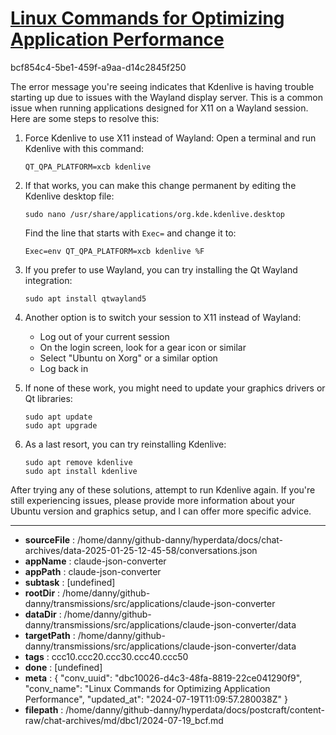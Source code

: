 # [Linux Commands for Optimizing Application Performance](https://claude.ai/chat/dbc10026-d4c3-48fa-8819-22ce041290f9)

bcf854c4-5be1-459f-a9aa-d14c2845f250

 The error message you're seeing indicates that Kdenlive is having trouble starting up due to issues with the Wayland display server. This is a common issue when running applications designed for X11 on a Wayland session. Here are some steps to resolve this:

1. Force Kdenlive to use X11 instead of Wayland:
   Open a terminal and run Kdenlive with this command:
   ```
   QT_QPA_PLATFORM=xcb kdenlive
   ```

2. If that works, you can make this change permanent by editing the Kdenlive desktop file:
   ```
   sudo nano /usr/share/applications/org.kde.kdenlive.desktop
   ```
   Find the line that starts with `Exec=` and change it to:
   ```
   Exec=env QT_QPA_PLATFORM=xcb kdenlive %F
   ```

3. If you prefer to use Wayland, you can try installing the Qt Wayland integration:
   ```
   sudo apt install qtwayland5
   ```

4. Another option is to switch your session to X11 instead of Wayland:
   - Log out of your current session
   - On the login screen, look for a gear icon or similar
   - Select "Ubuntu on Xorg" or a similar option
   - Log back in

5. If none of these work, you might need to update your graphics drivers or Qt libraries:
   ```
   sudo apt update
   sudo apt upgrade
   ```

6. As a last resort, you can try reinstalling Kdenlive:
   ```
   sudo apt remove kdenlive
   sudo apt install kdenlive
   ```

After trying any of these solutions, attempt to run Kdenlive again. If you're still experiencing issues, please provide more information about your Ubuntu version and graphics setup, and I can offer more specific advice.

---

* **sourceFile** : /home/danny/github-danny/hyperdata/docs/chat-archives/data-2025-01-25-12-45-58/conversations.json
* **appName** : claude-json-converter
* **appPath** : claude-json-converter
* **subtask** : [undefined]
* **rootDir** : /home/danny/github-danny/transmissions/src/applications/claude-json-converter
* **dataDir** : /home/danny/github-danny/transmissions/src/applications/claude-json-converter/data
* **targetPath** : /home/danny/github-danny/transmissions/src/applications/claude-json-converter/data
* **tags** : ccc10.ccc20.ccc30.ccc40.ccc50
* **done** : [undefined]
* **meta** : {
  "conv_uuid": "dbc10026-d4c3-48fa-8819-22ce041290f9",
  "conv_name": "Linux Commands for Optimizing Application Performance",
  "updated_at": "2024-07-19T11:09:57.280038Z"
}
* **filepath** : /home/danny/github-danny/hyperdata/docs/postcraft/content-raw/chat-archives/md/dbc1/2024-07-19_bcf.md